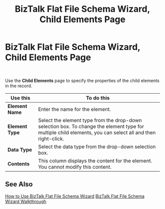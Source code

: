 ﻿---
title: BizTalk Flat File Schema Wizard, Child Elements Page
TOCTitle: BizTalk Flat File Schema Wizard, Child Elements Page
ms:assetid: aeb6e75f-3792-4703-9938-340cbc3c4fda
ms:mtpsurl: https://msdn.microsoft.com/en-us/library/Aa578082(v=BTS.80)
ms:contentKeyID: 51530477
ms.date: 08/30/2017
mtps_version: v=BTS.80
f1_keywords:
- bts10.ffwizard.childelements
---

# BizTalk Flat File Schema Wizard, Child Elements Page

 

Use the **Child Elements** page to specify the properties of the child elements in the record.

<table>
<thead>
<tr class="header">
<th>Use this</th>
<th>To do this</th>
</tr>
</thead>
<tbody>
<tr class="odd">
<td><strong>Element Name</strong></td>
<td>Enter the name for the element.</td>
</tr>
<tr class="even">
<td><strong>Element Type</strong></td>
<td>Select the element type from the drop-down selection box. To change the element type for multiple child elements, you can select all and then right-click.</td>
</tr>
<tr class="odd">
<td><strong>Data Type</strong></td>
<td>Select the data type from the drop-down selection box.</td>
</tr>
<tr class="even">
<td><strong>Contents</strong></td>
<td>This column displays the content for the element. You cannot modify this content.</td>
</tr>
</tbody>
</table>


## See Also

[How to Use BizTalk Flat File Schema Wizard](https://msdn.microsoft.com/en-us/library/aa577936\(v=bts.80\))  
[BizTalk Flat File Schema Wizard Walkthrough](https://msdn.microsoft.com/en-us/library/aa577613\(v=bts.80\))


